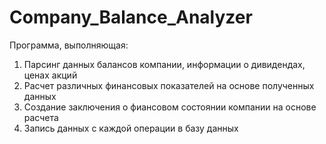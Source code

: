 # Company_Balance_Analyzer
Программа, выполняющая:
1. Парсинг данных балансов компании, информации о дивидендах, ценах акций 
2. Расчет различных финансовых показателей на основе полученных данных
3. Создание заключения о фиансовом состоянии компании на основе расчета 
4. Запись данных с каждой операции в базу данных

